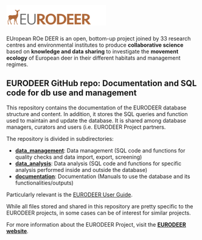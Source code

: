 
# [![](documentation/images/eurodeer_logo.png)](http://www.eurodeer.org) 

EUropean ROe DEER is an open, bottom-up project joined by 33 research centres and environmental institutes to produce **collaborative science** based on **knowledge and data sharing** to investigate the **movement ecology** of European deer in their different habitats and management regimes.

## EURODEER GitHub repo: Documentation and SQL code for db use and management

This repository contains the documentation of the EURODEER database structure and content. In addition, it stores the SQL queries and function used to maintain and update the database. It is shared among database managers, curators and users (i.e. EURODEER Project partners.

The repository is divided in subdirectories: 

* **[data_management](https://github.com/eurodeer/eurodeer_db/tree/master/data_management)**: Data management (SQL code and functions for quality checks and data import, export, screening)
* **[data_analysis](https://github.com/eurodeer/eurodeer_db/tree/master/data_analysis)**: Data analysis (SQL code and functions for specific analysis performed inside and outside the database)
* **[documentation](https://github.com/eurodeer/eurodeer_db/tree/master/documentation)**: Documentation (Manuals to use the database and its functionalities/outputs)

Particularly relevant is the [EURODEER User Guide](https://github.com/eurodeer/eurodeer_db/blob/master/documentation/eurodeer_user_guide.md).

While all files stored and shared in this repository are pretty specific to the EURODEER projects, in some cases can be of interest for similar projects.

For more information about the EURODEER Project, visit the **[EURODEER website](http://www.eurodeer.org)**. 
